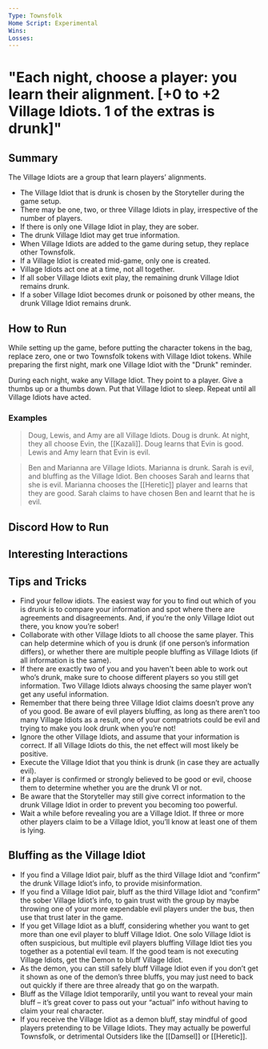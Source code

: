 ```yaml
---
Type: Townsfolk
Home Script: Experimental
Wins: 
Losses:
---
```

# "Each night, choose a player: you learn their alignment. [+0 to +2 Village Idiots. 1 of the extras is drunk]"

## Summary
The Village Idiots are a group that learn players’ alignments.

- The Village Idiot that is drunk is chosen by the Storyteller during the game setup.
- There may be one, two, or three Village Idiots in play, irrespective of the number of players.
- If there is only one Village Idiot in play, they are sober.
- The drunk Village Idiot may get true information.
- When Village Idiots are added to the game during setup, they replace other Townsfolk.
- If a Village Idiot is created mid-game, only one is created.
- Village Idiots act one at a time, not all together.
- If all sober Village Idiots exit play, the remaining drunk Village Idiot remains drunk.
- If a sober Village Idiot becomes drunk or poisoned by other means, the drunk Village Idiot remains drunk.

## How to Run
While setting up the game, before putting the character tokens in the bag, replace zero, one or two Townsfolk tokens with Village Idiot tokens. While preparing the first night, mark one Village Idiot with the "Drunk" reminder.

During each night, wake any Village Idiot. They point to a player. Give a thumbs up or a thumbs down. Put that Village Idiot to sleep. Repeat until all Village Idiots have acted.
### Examples
>Doug, Lewis, and Amy are all Village Idiots. Doug is drunk. At night, they all choose Evin, the [[Kazali]]. Doug learns that Evin is good. Lewis and Amy learn that Evin is evil.

>Ben and Marianna are Village Idiots. Marianna is drunk. Sarah is evil, and bluffing as the Village Idiot. Ben chooses Sarah and learns that she is evil. Marianna chooses the [[Heretic]] player and learns that they are good. Sarah claims to have chosen Ben and learnt that he is evil.
## Discord How to Run


## Interesting Interactions


## Tips and Tricks
- Find your fellow idiots. The easiest way for you to find out which of you is drunk is to compare your information and spot where there are agreements and disagreements. And, if you’re the only Village Idiot out there, you know you’re sober!
- Collaborate with other Village Idiots to all choose the same player. This can help determine which of you is drunk (if one person’s information differs), or whether there are multiple people bluffing as Village Idiots (if all information is the same).
- If there are exactly two of you and you haven't been able to work out who’s drunk, make sure to choose different players so you still get information. Two Village Idiots always choosing the same player won’t get any useful information.
- Remember that there being three Village Idiot claims doesn’t prove any of you good. Be aware of evil players bluffing, as long as there aren’t too many Village Idiots as a result, one of your compatriots could be evil and trying to make you look drunk when you’re not!
- Ignore the other Village Idiots, and assume that your information is correct. If all Village Idiots do this, the net effect will most likely be positive.
- Execute the Village Idiot that you think is drunk (in case they are actually evil).
- If a player is confirmed or strongly believed to be good or evil, choose them to determine whether you are the drunk VI or not.
- Be aware that the Storyteller may still give correct information to the drunk Village Idiot in order to prevent you becoming too powerful.
- Wait a while before revealing you are a Village Idiot. If three or more other players claim to be a Village Idiot, you’ll know at least one of them is lying.
## Bluffing as the Village Idiot
- If you find a Village Idiot pair, bluff as the third Village Idiot and “confirm” the drunk Village Idiot’s info, to provide misinformation.
- If you find a Village Idiot pair, bluff as the third Village Idiot and “confirm” the sober Village Idiot’s info, to gain trust with the group by maybe throwing one of your more expendable evil players under the bus, then use that trust later in the game.
- If you get Village Idiot as a bluff, considering whether you want to get more than one evil player to bluff Village Idiot. One solo Village Idiot is often suspicious, but multiple evil players bluffing Village Idiot ties you together as a potential evil team. If the good team is not executing Village Idiots, get the Demon to bluff Village Idiot.
- As the demon, you can still safely bluff Village Idiot even if you don’t get it shown as one of the demon’s three bluffs, you may just need to back out quickly if there are three already that go on the warpath.
- Bluff as the Village Idiot temporarily, until you want to reveal your main bluff – it’s great cover to pass out your “actual” info without having to claim your real character.
- If you receive the Village Idiot as a demon bluff, stay mindful of good players pretending to be Village Idiots. They may actually be powerful Townsfolk, or detrimental Outsiders like the [[Damsel]] or [[Heretic]].
